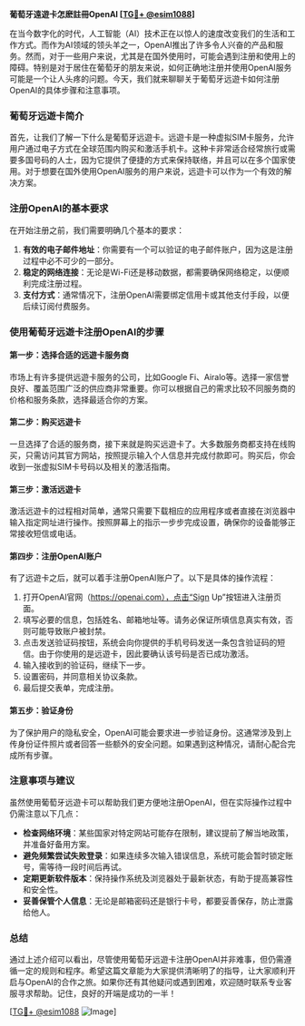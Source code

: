 **葡萄牙遠遊卡怎麽註冊OpenAI [[TG💪+ @esim1088](https://t.me/s/esim1088)]**

在当今数字化的时代，人工智能（AI）技术正在以惊人的速度改变我们的生活和工作方式。而作为AI领域的领头羊之一，OpenAI推出了许多令人兴奋的产品和服务。然而，对于一些用户来说，尤其是在国外使用时，可能会遇到注册和使用上的障碍。特别是对于居住在葡萄牙的朋友来说，如何正确地注册并使用OpenAI服务可能是一个让人头疼的问题。今天，我们就来聊聊关于葡萄牙远遊卡如何注册OpenAI的具体步骤和注意事项。

### 葡萄牙远遊卡简介

首先，让我们了解一下什么是葡萄牙远遊卡。远遊卡是一种虚拟SIM卡服务，允许用户通过电子方式在全球范围内购买和激活手机卡。这种卡非常适合经常旅行或需要多国号码的人士，因为它提供了便捷的方式来保持联络，并且可以在多个国家使用。对于想要在国外使用OpenAI服务的用户来说，远遊卡可以作为一个有效的解决方案。

### 注册OpenAI的基本要求

在开始注册之前，我们需要明确几个基本的要求：

1. **有效的电子邮件地址**：你需要有一个可以验证的电子邮件账户，因为这是注册过程中必不可少的一部分。
2. **稳定的网络连接**：无论是Wi-Fi还是移动数据，都需要确保网络稳定，以便顺利完成注册过程。
3. **支付方式**：通常情况下，注册OpenAI需要绑定信用卡或其他支付手段，以便后续订阅付费服务。

### 使用葡萄牙远遊卡注册OpenAI的步骤

#### 第一步：选择合适的远遊卡服务商

市场上有许多提供远遊卡服务的公司，比如Google Fi、Airalo等。选择一家信誉良好、覆盖范围广泛的供应商非常重要。你可以根据自己的需求比较不同服务商的价格和服务条款，选择最适合你的方案。

#### 第二步：购买远遊卡

一旦选择了合适的服务商，接下来就是购买远遊卡了。大多数服务商都支持在线购买，只需访问其官方网站，按照提示输入个人信息并完成付款即可。购买后，你会收到一张虚拟SIM卡号码以及相关的激活指南。

#### 第三步：激活远遊卡

激活远遊卡的过程相对简单，通常只需要下载相应的应用程序或者直接在浏览器中输入指定网址进行操作。按照屏幕上的指示一步步完成设置，确保你的设备能够正常接收短信或电话。

#### 第四步：注册OpenAI账户

有了远遊卡之后，就可以着手注册OpenAI账户了。以下是具体的操作流程：

1. 打开OpenAI官网（https://openai.com），点击“Sign Up”按钮进入注册页面。
2. 填写必要的信息，包括姓名、邮箱地址等。请务必保证所填信息真实有效，否则可能导致账户被封禁。
3. 点击发送验证码按钮，系统会向你提供的手机号码发送一条包含验证码的短信。由于你使用的是远遊卡，因此要确认该号码是否已成功激活。
4. 输入接收到的验证码，继续下一步。
5. 设置密码，并同意相关协议条款。
6. 最后提交表单，完成注册。

#### 第五步：验证身份

为了保护用户的隐私安全，OpenAI可能会要求进一步验证身份。这通常涉及到上传身份证件照片或者回答一些额外的安全问题。如果遇到这种情况，请耐心配合完成所有步骤。

### 注意事项与建议

虽然使用葡萄牙远遊卡可以帮助我们更方便地注册OpenAI，但在实际操作过程中仍需注意以下几点：

- **检查网络环境**：某些国家对特定网站可能存在限制，建议提前了解当地政策，并准备好备用方案。
- **避免频繁尝试失败登录**：如果连续多次输入错误信息，系统可能会暂时锁定账号，需等待一段时间后再试。
- **定期更新软件版本**：保持操作系统及浏览器处于最新状态，有助于提高兼容性和安全性。
- **妥善保管个人信息**：无论是邮箱密码还是银行卡号，都要妥善保存，防止泄露给他人。

### 总结

通过上述介绍可以看出，尽管使用葡萄牙远遊卡注册OpenAI并非难事，但仍需遵循一定的规则和程序。希望这篇文章能为大家提供清晰明了的指导，让大家顺利开启与OpenAI的合作之旅。如果你还有其他疑问或遇到困难，欢迎随时联系专业客服寻求帮助。记住，良好的开端是成功的一半！

[[TG💪+ @esim1088](https://t.me/s/esim1088) ![Image](https://i.postimg.cc/4NQfJmqS/Snipaste-2025-05-13-00-14-12.png)]